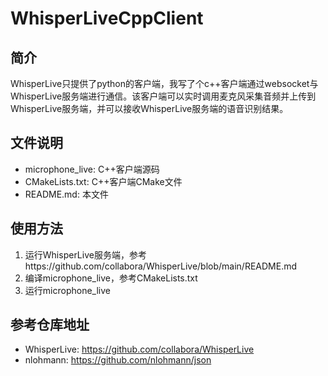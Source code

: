 # WhisperLiveCppClient

## 简介

WhisperLive只提供了python的客户端，我写了个c++客户端通过websocket与WhisperLive服务端进行通信。该客户端可以实时调用麦克风采集音频并上传到WhisperLive服务端，并可以接收WhisperLive服务端的语音识别结果。

## 文件说明

- microphone_live: C++客户端源码
- CMakeLists.txt: C++客户端CMake文件
- README.md: 本文件

## 使用方法

1. 运行WhisperLive服务端，参考https://github.com/collabora/WhisperLive/blob/main/README.md
2. 编译microphone_live，参考CMakeLists.txt
3. 运行microphone_live

## 参考仓库地址

- WhisperLive: https://github.com/collabora/WhisperLive
- nlohmann: https://github.com/nlohmann/json

